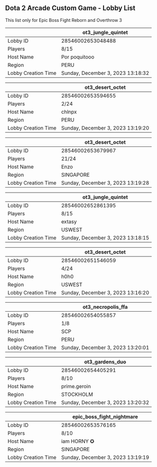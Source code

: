 ## Dota 2 Arcade Custom Game - Lobby List

This list only for Epic Boss Fight Reborn and Overthrow 3

|  | ot3_jungle_quintet |
| ------ | ------ |
| Lobby ID | 28546002653048488 |
| Players | 8/15 |
| Host Name | Por poquitooo |
| Region | PERU |
| Lobby Creation Time | Sunday, December 3, 2023 13:18:32 |


|  | ot3_desert_octet |
| ------ | ------ |
| Lobby ID | 28546002653594655 |
| Players | 2/24 |
| Host Name | chlnpx |
| Region | PERU |
| Lobby Creation Time | Sunday, December 3, 2023 13:19:20 |


|  | ot3_desert_octet |
| ------ | ------ |
| Lobby ID | 28546002653679967 |
| Players | 21/24 |
| Host Name | Enzo |
| Region | SINGAPORE |
| Lobby Creation Time | Sunday, December 3, 2023 13:19:28 |


|  | ot3_jungle_quintet |
| ------ | ------ |
| Lobby ID | 28546002652861395 |
| Players | 8/15 |
| Host Name | extasy |
| Region | USWEST |
| Lobby Creation Time | Sunday, December 3, 2023 13:18:15 |


|  | ot3_desert_octet |
| ------ | ------ |
| Lobby ID | 28546002651546059 |
| Players | 4/24 |
| Host Name | h0h0 |
| Region | USWEST |
| Lobby Creation Time | Sunday, December 3, 2023 13:16:20 |


|  | ot3_necropolis_ffa |
| ------ | ------ |
| Lobby ID | 28546002654055857 |
| Players | 1/8 |
| Host Name | SCP |
| Region | PERU |
| Lobby Creation Time | Sunday, December 3, 2023 13:20:01 |


|  | ot3_gardens_duo |
| ------ | ------ |
| Lobby ID | 28546002654405291 |
| Players | 8/10 |
| Host Name | prime.geroin |
| Region | STOCKHOLM |
| Lobby Creation Time | Sunday, December 3, 2023 13:20:32 |


|  | epic_boss_fight_nightmare |
| ------ | ------ |
| Lobby ID | 28546002653576165 |
| Players | 8/10 |
| Host Name | iam HORNY ✪ |
| Region | SINGAPORE |
| Lobby Creation Time | Sunday, December 3, 2023 13:19:19 |


